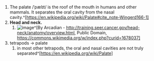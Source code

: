 1. The palate /ˈpælɪt/ is the roof of the mouth in humans and other mammals. It separates the oral cavity from the nasal cavity.^[https://en.wikipedia.org/wiki/Palate#cite_note-Wingerd166-1]
2. **Head and neck.**
	1. ![image](https://upload.wikimedia.org/wikipedia/commons/d/d4/Illu01_head_neck.jpg)^[By Arcadian - http://training.seer.cancer.gov/head-neck/anatomy/overview.html, Public Domain, https://commons.wikimedia.org/w/index.php?curid=1678037]
3. tetrapods → palate
	1. in most other tetrapods, the oral and nasal cavities are not truly separated^[https://en.wikipedia.org/wiki/Palate]